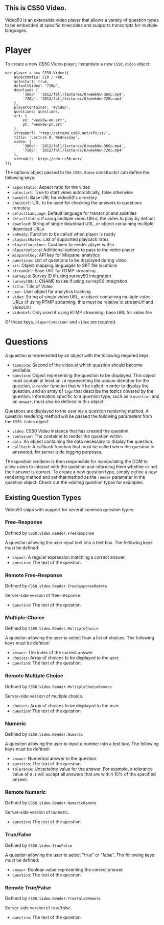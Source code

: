 This is CS50 Video.
---

Video50 is an extensible video player that allows a variety of question types to be embedded at specific timecodes and supports transcripts for multiple languages.

# Player

To create a new CS50 Video player, instantiate a new `CS50.Video` object:

    var player = new CS50.Video({
        aspectRatio: 720 / 480,
        autostart: true,
        defaultVideo: '720p',
        download: {
            '360p': '2012/fall/lectures/0/week0w-360p.mp4',
            '720p': '2012/fall/lectures/0/week0w-720p.mp4'
        },
        playerContainer: '#video',
        questions: questions,
        srt: {
            en: 'week0w-en.srt',
            pt: 'week0w-pt.srt'
        },
        streamUrl: 'rtmp://stream.cs50.net/cfx/st/',
        title: 'Lecture 0: Wednesday',
        video: {
            '360p': '2012/fall/lectures/0/week0w-360p.mp4',
            '720p': '2012/fall/lectures/0/week0w-720p.mp4'
        },
        videoUrl: 'http://cdn.cs50.net/'
    });

The options object passed to the `CS50.Video` constructor can define the following keys:

* `aspectRatio`: Aspect ratio for the video
* `autostart`: True to start video automatically, false otherwise
* `baseUrl`: Base URL for video50's directory
* `checkUrl`: URL to be used for checking the answers to questions remotely
* `defaultLanguage`: Default language for transcript and subtitles
* `defaultVideo`: If using multiple video URLs, the video to play by default
* `download`: String of single download URL, or object containing multiple download URLs
* `onReady`: Function to be called when player is ready
* `playbackRates`: List of supported playback rates
* `playerContainer`: Container to render player within
* `playerOptions`: Additional options to pass to the video player
* `mixpanelKey`: API key for Mixpanel analytics
* `questions`: List of questions to be displayed during video
* `srt`: Object mapping languages to SRT file locations
* `streamUrl`: Base URL for RTMP streaming
* `survey50`: Survey ID if using survey50 integration
* `survey50Url`: CNAME to use if using survey50 integration
* `title`: Title of Video
* `user`: User object for analytics tracking
* `video`: String of single video URL, or object containing multiple video URLs (if using RTMP streaming, this must be relative to streamUrl and videoUrl)
* `videoUrl`: Only used if using RTMP streaming; base URL for video file

Of these keys, `playerContainer` and `video` are required.

# Questions

A question is represented by an object with the following required keys:

* `timecode`: Second of the video at which question should become available.
* `question`: Object representing the question to be displayed. This object must contain at least an `id` representing the unique identifier for the question, a `render` function that will be called in order to display the question, and an array of `tags` that describe the topics covered by the question. Information specific to a question type, such as a `question` and an `answer`, must also be defined in this object.

Questions are displayed to the user via a question rendering method. A question rendering method will be passed the following parameters from the `CS50.Video` object:

* `video`: CS50 Video instance that has created the question.
* `container`: The container to render the question within.
* `data`: An object containing the data necessary to display the question.
* `callback`: A callback function that must be called when the question is answered, for server-side logging purposes.

The question renderer is then responsible for manipulating the DOM to allow users to interact with the question and informing them whether or not their answer is correct. To create a new question type, simply define a new rendering method and set that method as the `render` parameter in the question object. Check out the existing question types for examples.

## Existing Question Types

Video50 ships with support for several common question types.

### Free-Response

Defined by `CS50.Video.Render.FreeResponse`

A question allowing the user input text into a text box. The following keys must be defined:

* `answer`: A regular expression matching a correct answer.
* `question`: The text of the question.

### Remote Free-Response

Defined by `CS50.Video.Render.FreeResponseRemote`

Server-side version of free-response.

* `question`: The text of the question.

### Multiple-Choice

Defined by `CS50.Video.Render.MultipleChoice`

A question allowing the user to select from a list of choices. The following keys must be defined:

* `answer`: The index of the correct answer.
* `choices`: Array of choices to be displayed to the user.
* `question`: The text of the question.

### Remote Multiple Choice

Defined by `CS50.Video.Render.MultipleChoiceRemote`

Server-side version of multiple choice.

* `choices`: Array of choices to be displayed to the user.
* `question`: The text of the question.

### Numeric

Defined by `CS50.Video.Render.Numeric`

A question allowing the user to input a number into a text box. The following keys must be defined:

* `answer`: Numerical answer to the question.
* `question`: The text of the question.
* `tolerance`: Uncertainty value for the answer. For example, a tolerance value of `0.1` will accept all answers that are within 10% of the specified answer.

### Remote Numeric

Defined by `CS50.Video.Render.NumericRemote`

Server-side version of numeric.

* `question`: The text of the question.

### True/False

Defined by `CS50.Video.TrueFalse`

A question allowing the user to select "true" or "false". The following keys must be defined:

* `answer`: Boolean value representing the correct answer.
* `question`: The text of the question.

### Remote True/False

Defined by `CS50.Video.Render.TrueFalseRemote`

Server-side version of true/false.

* `question`: The text of the question.
